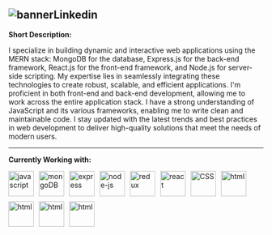 ## ![bannerLinkedin](https://github.com/mottakinrahat/mottakinrahat/assets/109688801/76679c66-6070-4a89-83e2-1f83b6b5844b)

**Short Description:**

I specialize in building dynamic and interactive web applications using the MERN stack: MongoDB for the database, Express.js for the back-end framework, React.js for the front-end framework, and Node.js for server-side scripting.
My expertise lies in seamlessly integrating these technologies to create robust, scalable, and efficient applications.
I'm proficient in both front-end and back-end development, allowing me to work across the entire application stack.
I have a strong understanding of JavaScript and its various frameworks, enabling me to write clean and maintainable code.
I stay updated with the latest trends and best practices in web development to deliver high-quality solutions that meet the needs of modern users.

---

**Currently Working with:**

<div style="display: flex; flex-wrap: wrap; gap: 10px;">

  <img src="https://github.com/mottakinrahat/mottakinrahat/assets/109688801/1467ed4b-80e2-40c8-bba3-305d288bb487" alt="javascript" width="50" height="50">
  <img src="https://github.com/mottakinrahat/mottakinrahat/assets/109688801/9ac2007a-dcc6-433d-a881-404a9e0e3f27" alt="mongoDB" width="50" height="50">
  <img src="https://github.com/mottakinrahat/mottakinrahat/assets/109688801/53d20c4d-e188-4d00-b214-74334443b676" alt="express" width="50" height="50">
  <img src="https://github.com/mottakinrahat/mottakinrahat/assets/109688801/57a5245c-cb7a-477f-b9c5-854e28d9f1fa" alt="node-js" width="50" height="50">
  <img src="https://github.com/mottakinrahat/mottakinrahat/assets/109688801/5ddaee84-b0ed-480d-8fed-0ad760203ab9" alt="redux" width="50" height="50">
  <img src="https://github.com/mottakinrahat/mottakinrahat/assets/109688801/2ad1720f-b354-457a-845d-3414fa1292a6" alt="react" width="50" height="50">
  <img src="https://github.com/mottakinrahat/mottakinrahat/assets/109688801/d025a197-81a6-4b97-a16b-f0c85469e219" alt="CSS" width="50" height="50">
  <img src="https://github.com/mottakinrahat/mottakinrahat/assets/109688801/c9dd39b8-c7b0-4de2-9c0e-71bb7a23bd62" alt="html" width="50" height="50">
  <img src="https://www.svgrepo.com/show/354113/nextjs-icon.svg" alt="html" width="50" height="50">
  <img src="https://avatars.githubusercontent.com/u/7552965?s=200&v=4" alt="html" width="50" height="50">
  <img src="https://upload.wikimedia.org/wikipedia/commons/4/4c/Typescript_logo_2020.svg" alt="html" width="50" height="50">

</div>
